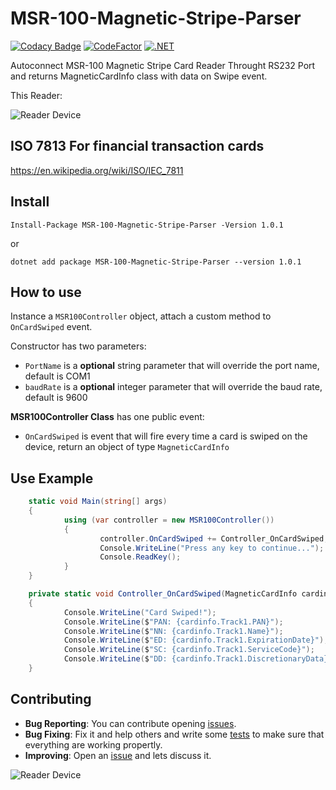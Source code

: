 # MSR-100-Magnetic-Stripe-Parser

[![Codacy Badge](https://app.codacy.com/project/badge/Grade/7a172146d87745a58cd66826c2d61b0e)](https://www.codacy.com/gh/jarmyo/MSR-100-Magnetic-Stripe-Parser/dashboard?utm_source=github.com&amp;utm_medium=referral&amp;utm_content=jarmyo/MSR-100-Magnetic-Stripe-Parser&amp;utm_campaign=Badge_Grade)
[![CodeFactor](https://www.codefactor.io/repository/github/jarmyo/msr-100-magnetic-stripe-parser/badge)](https://www.codefactor.io/repository/github/jarmyo/msr-100-magnetic-stripe-parser)
[![.NET](https://github.com/jarmyo/MSR-100-Magnetic-Stripe-Parser/actions/workflows/dotnet.yml/badge.svg)](https://github.com/jarmyo/MSR-100-Magnetic-Stripe-Parser/actions/workflows/dotnet.yml)

Autoconnect MSR-100 Magnetic Stripe Card Reader Throught RS232 Port and returns MagneticCardInfo class with data on Swipe event.

This Reader:

![Reader Device](/docs/msr100A.jpg "Reader Device")

## ISO 7813 For financial transaction cards

https://en.wikipedia.org/wiki/ISO/IEC_7811

## Install

```
Install-Package MSR-100-Magnetic-Stripe-Parser -Version 1.0.1
```

or

```
dotnet add package MSR-100-Magnetic-Stripe-Parser --version 1.0.1
```

## How to use

Instance a `MSR100Controller` object, attach a custom method to `OnCardSwiped` event.

Constructor has two parameters:

-   `PortName` is a **optional** string parameter that will override the port name, default is COM1
-   `baudRate` is a **optional** integer parameter that will override the baud rate, default is 9600 

**MSR100Controller Class** has one public event:

-   `OnCardSwiped` is event that will fire every time a card is swiped on the device, return an object of type `MagneticCardInfo`

## Use Example

``` csharp
    static void Main(string[] args)
    {
            using (var controller = new MSR100Controller())
            {
                    controller.OnCardSwiped += Controller_OnCardSwiped;
                    Console.WriteLine("Press any key to continue...");
                    Console.ReadKey();
            }
    }

    private static void Controller_OnCardSwiped(MagneticCardInfo cardinfo)
    {
            Console.WriteLine("Card Swiped!");
            Console.WriteLine($"PAN: {cardinfo.Track1.PAN}");
            Console.WriteLine($"NN: {cardinfo.Track1.Name}");
            Console.WriteLine($"ED: {cardinfo.Track1.ExpirationDate}");
            Console.WriteLine($"SC: {cardinfo.Track1.ServiceCode}");
            Console.WriteLine($"DD: {cardinfo.Track1.DiscretionaryData}");
    }        
```

## Contributing

-   **Bug Reporting**: You can contribute opening [issues](https://github.com/jarmyo/MSR-100-Magnetic-Stripe-Parser/issues).
-   **Bug Fixing**: Fix it and help others and write some [tests](https://github.com/jarmyo/MSR-100-Magnetic-Stripe-Parser/tree/main/MSR-100-Magnetic-Stripe-ParserTests) to make sure that everything are working propertly.
-   **Improving**: Open an [issue](https://github.com/jarmyo/MSR-100-Magnetic-Stripe-Parser/issues) and lets discuss it.

![Reader Device](/docs/msr100B.jpg "Reader Device")
